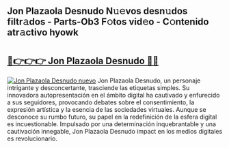 ## Jon Plazaola Desnudo N𝚞𝚎vos desn𝚞dos filtr𝚊dos - Parts-Ob3 F𝚘tos vid𝚎o - C𝚘ntenido atr𝚊ctivo hyowk

# <h2><a href="http://mbc5gm.tromn.icu/?c=Jon+Plazaola+Desnudo">🔗👉👉👉 Jon Plazaola Desnudo 🔗🔗</a></h2>

[![Jon Plazaola Desnudo nuevo](https://i.imgur.com/pEAQMta.gif)](http://mbc5gm.tromn.icu/?c=Jon+Plazaola+Desnudo)
Jon Plazaola Desnudo, un personaje intrigante y desconcertante, trasciende las etiquetas simples. Su innovadora autopresentación en el ámbito digital ha cautivado y enfurecido a sus seguidores, provocando debates sobre el consentimiento, la expresión artística y la esencia de las sociedades virtuales. Aunque se desconoce su rumbo futuro, su papel en la redefinición de la esfera digital es incuestionable. Impulsado por una determinación inquebrantable y una cautivación innegable, Jon Plazaola Desnudo impact en los medios digitales es revolucionario.
